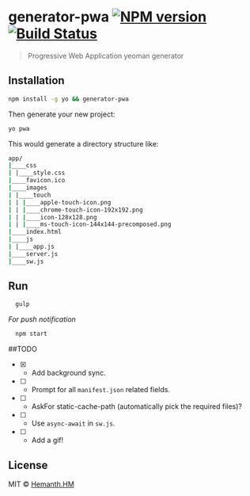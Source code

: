 # generator-pwa [![NPM version][npm-image]][npm-url] [![Build Status][travis-image]][travis-url]

> Progressive Web Application yeoman generator

## Installation

```bash
npm install -g yo && generator-pwa
```

Then generate your new project:

```bash
yo pwa
```

This would generate a directory structure like:

```sh
app/
|____css
| |____style.css
|____favicon.ico
|____images
| |____touch
| | |____apple-touch-icon.png
| | |____chrome-touch-icon-192x192.png
| | |____icon-128x128.png
| | |____ms-touch-icon-144x144-precomposed.png
|____index.html
|____js
| |____app.js
|____server.js
|____sw.js
```

## Run

```bash
  gulp
```

*For push notification*

```bash
  npm start
```

##TODO

- [x] - Add background sync.

- [ ] - Prompt for all `manifest.json` related fields.

- [ ] - AskFor static-cache-path (automatically pick the required files)?

- [ ] - Use `async-await` in `sw.js`.

- [ ] - Add a gif!


## License

MIT © [Hemanth.HM](https://h3manth.com)

[npm-image]: https://badge.fury.io/js/generator-pwa.svg
[npm-url]: https://npmjs.org/package/generator-pwa
[travis-image]: https://travis-ci.org/hemanth/generator-pwa.svg?branch=master
[travis-url]: https://travis-ci.org/hemanth/generator-pwa
